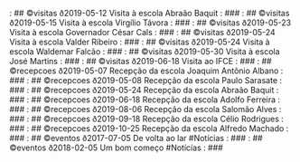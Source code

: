 [](base/05/Readme.md) : ## ©visitas ð2019-05-12 Visita à escola Abraão Baquit               : ###
[](base/06/Readme.md) : ## ©visitas ð2019-05-15 Visita à escola Virgílio Távora             : ###
[](base/07/Readme.md) : ## ©visitas ð2019-05-23 Visita à escola Governador César Cals       : ###
[](base/09/Readme.md) : ## ©visitas ð2019-05-24 Visita à escola Valder Ribeiro              : ###
[](base/10/Readme.md) : ## ©visitas ð2019-05-24 Visita à escola Waldemar Falcão             : ###
[](base/11/Readme.md) : ## ©visitas ð2019-05-30 Visita à escola José Martins                : ###
[](base/13/Readme.md) : ## ©visitas ð2019-06-18 Visita ao IFCE                              : ###
[](base/03/Readme.md) : ## ©recepcoes ð2019-05-07 Recepção da escola Joaquim Antônio Albano : ###
[](base/04/Readme.md) : ## ©recepcoes ð2019-05-08 Recepção da escola Paulo Sarasate         : ###
[](base/08/Readme.md) : ## ©recepcoes ð2019-05-24 Recepção da escola Abraão Baquit          : ###
[](base/12/Readme.md) : ## ©recepcoes ð2019-06-18 Recepção da escola Adolfo Ferreira        : ###
[](base/14/Readme.md) : ## ©recepcoes ð2019-08-06 Recepção da escola Salomão Alves          : ###
[](base/15/Readme.md) : ## ©recepcoes ð2019-09-18 Recepção da escola Célio Rodrigues        : ###
[](base/16/Readme.md) : ## ©recepcoes ð2019-10-25 Recepção da escola Alfredo Machado        : ###
[](base/01/Readme.md) : ## ©eventos ð2017-07-05 De volta ao lar #Notícias                   : ###
[](base/02/Readme.md) : ## ©eventos ð2018-02-05 Um bom começo #Notícías                     : ###
